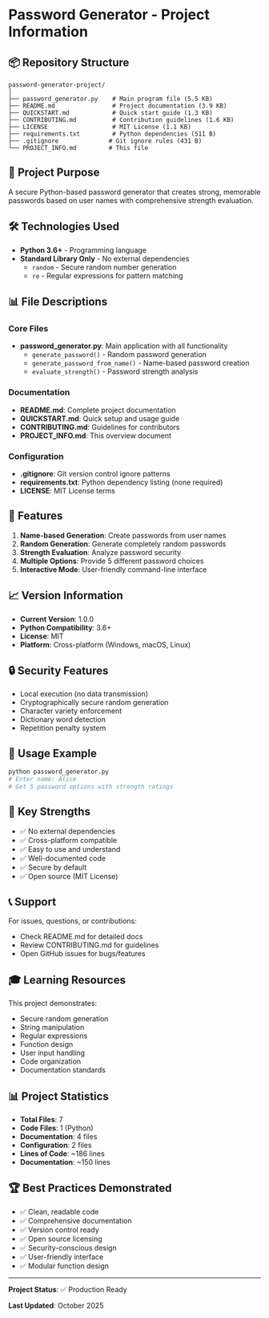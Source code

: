 # Password Generator - Project Information

## 📦 Repository Structure

```
password-generator-project/
│
├── password_generator.py    # Main program file (5.5 KB)
├── README.md                # Project documentation (3.9 KB)
├── QUICKSTART.md            # Quick start guide (1.3 KB)
├── CONTRIBUTING.md          # Contribution guidelines (1.6 KB)
├── LICENSE                  # MIT License (1.1 KB)
├── requirements.txt         # Python dependencies (511 B)
├── .gitignore              # Git ignore rules (431 B)
└── PROJECT_INFO.md         # This file
```

## 🎯 Project Purpose

A secure Python-based password generator that creates strong, memorable passwords based on user names with comprehensive strength evaluation.

## 🛠️ Technologies Used

- **Python 3.6+** - Programming language
- **Standard Library Only** - No external dependencies
  - `random` - Secure random number generation
  - `re` - Regular expressions for pattern matching

## 📊 File Descriptions

### Core Files
- **password_generator.py**: Main application with all functionality
  - `generate_password()` - Random password generation
  - `generate_password_from_name()` - Name-based password creation
  - `evaluate_strength()` - Password strength analysis

### Documentation
- **README.md**: Complete project documentation
- **QUICKSTART.md**: Quick setup and usage guide
- **CONTRIBUTING.md**: Guidelines for contributors
- **PROJECT_INFO.md**: This overview document

### Configuration
- **.gitignore**: Git version control ignore patterns
- **requirements.txt**: Python dependency listing (none required)
- **LICENSE**: MIT License terms

## 🚀 Features

1. **Name-based Generation**: Create passwords from user names
2. **Random Generation**: Generate completely random passwords
3. **Strength Evaluation**: Analyze password security
4. **Multiple Options**: Provide 5 different password choices
5. **Interactive Mode**: User-friendly command-line interface

## 📈 Version Information

- **Current Version**: 1.0.0
- **Python Compatibility**: 3.6+
- **License**: MIT
- **Platform**: Cross-platform (Windows, macOS, Linux)

## 🔒 Security Features

- Local execution (no data transmission)
- Cryptographically secure random generation
- Character variety enforcement
- Dictionary word detection
- Repetition penalty system

## 📝 Usage Example

```bash
python password_generator.py
# Enter name: Alice
# Get 5 password options with strength ratings
```

## 🌟 Key Strengths

- ✅ No external dependencies
- ✅ Cross-platform compatible
- ✅ Easy to use and understand
- ✅ Well-documented code
- ✅ Secure by default
- ✅ Open source (MIT License)

## 📞 Support

For issues, questions, or contributions:
- Check README.md for detailed docs
- Review CONTRIBUTING.md for guidelines
- Open GitHub issues for bugs/features

## 🎓 Learning Resources

This project demonstrates:
- Secure random generation
- String manipulation
- Regular expressions
- Function design
- User input handling
- Code organization
- Documentation standards

## 📊 Project Statistics

- **Total Files**: 7
- **Code Files**: 1 (Python)
- **Documentation**: 4 files
- **Configuration**: 2 files
- **Lines of Code**: ~186 lines
- **Documentation**: ~150 lines

## 🏆 Best Practices Demonstrated

- ✅ Clean, readable code
- ✅ Comprehensive documentation
- ✅ Version control ready
- ✅ Open source licensing
- ✅ Security-conscious design
- ✅ User-friendly interface
- ✅ Modular function design

---

**Project Status**: ✅ Production Ready

**Last Updated**: October 2025
